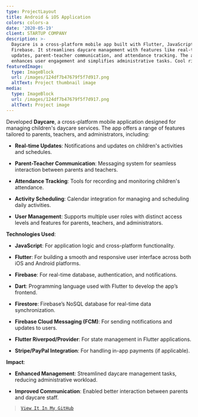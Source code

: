 ```yaml
---
type: ProjectLayout
title: Android & iOS Application
colors: colors-a
date: '2020-05-19'
client: STARTUP COMPANY
description: >-
  Daycare is a cross-platform mobile app built with Flutter, JavaScript, and
  Firebase. It streamlines daycare management with features like real-time
  updates, parent-teacher communication, and attendance tracking. The app
  enhances user engagement and simplifies administrative tasks. Cool right :)
featuredImage:
  type: ImageBlock
  url: /images/124df7b47679f5f7d917.png
  altText: Project thumbnail image
media:
  type: ImageBlock
  url: /images/124df7b47679f5f7d917.png
  altText: Project image
---
```

Developed **Daycare**, a cross-platform mobile application designed for managing children's daycare services. The app offers a range of features tailored to parents, teachers, and administrators, including:

*   **Real-time Updates**: Notifications and updates on children's activities and schedules.

*   **Parent-Teacher Communication**: Messaging system for seamless interaction between parents and teachers.

*   **Attendance Tracking**: Tools for recording and monitoring children's attendance.

*   **Activity Scheduling**: Calendar integration for managing and scheduling daily activities.

*   **User Management**: Supports multiple user roles with distinct access levels and features for parents, teachers, and administrators.

**Technologies Used**:

*   **JavaScript**: For application logic and cross-platform functionality.

*   **Flutter**: For building a smooth and responsive user interface across both iOS and Android platforms.

*   **Firebase**: For real-time database, authentication, and notifications.

*   **Dart**: Programming language used with Flutter to develop the app’s frontend.

*   **Firestore**: Firebase’s NoSQL database for real-time data synchronization.

*   **Firebase Cloud Messaging (FCM)**: For sending notifications and updates to users.

*   **Flutter Riverpod/Provider**: For state management in Flutter applications.

*   **Stripe/PayPal Integration**: For handling in-app payments (if applicable).

**Impact**:

*   **Enhanced Management**: Streamlined daycare management tasks, reducing administrative workload.

*   **Improved Communication**: Enabled better interaction between parents and daycare staff.

> [`View It In My GitHub`](https://github.com/abel-bezabih/daycare)

